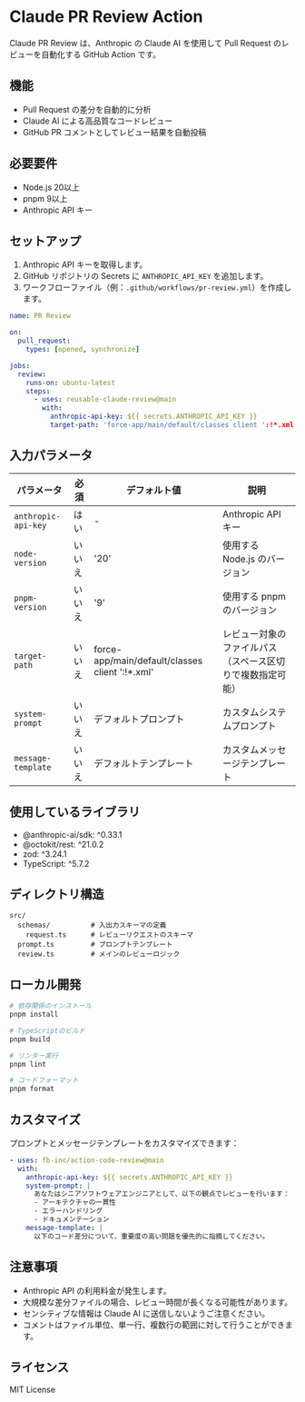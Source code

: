 # Claude PR Review Action

Claude PR Review は、Anthropic の Claude AI を使用して Pull Request のレビューを自動化する GitHub Action です。

## 機能

- Pull Request の差分を自動的に分析
- Claude AI による高品質なコードレビュー
- GitHub PR コメントとしてレビュー結果を自動投稿

## 必要要件

- Node.js 20以上
- pnpm 9以上
- Anthropic API キー

## セットアップ

1. Anthropic API キーを取得します。
2. GitHub リポジトリの Secrets に `ANTHROPIC_API_KEY` を追加します。
3. ワークフローファイル（例：`.github/workflows/pr-review.yml`）を作成します。

```yaml
name: PR Review

on:
  pull_request:
    types: [opened, synchronize]

jobs:
  review:
    runs-on: ubuntu-latest
    steps:
      - uses: reusable-claude-review@main
        with:
          anthropic-api-key: ${{ secrets.ANTHROPIC_API_KEY }}
          target-path: 'force-app/main/default/classes client ':!*.xml''  # オプション：レビュー対象のパスを指定
```

## 入力パラメータ

| パラメータ | 必須 | デフォルト値 | 説明 |
|------------|------|--------------|------|
| `anthropic-api-key` | はい | - | Anthropic API キー |
| `node-version` | いいえ | '20' | 使用する Node.js のバージョン |
| `pnpm-version` | いいえ | '9' | 使用する pnpm のバージョン |
| `target-path` | いいえ | force-app/main/default/classes client ':!*.xml' | レビュー対象のファイルパス（スペース区切りで複数指定可能） |
| `system-prompt` | いいえ | デフォルトプロンプト | カスタムシステムプロンプト |
| `message-template` | いいえ | デフォルトテンプレート | カスタムメッセージテンプレート |

## 使用しているライブラリ

- @anthropic-ai/sdk: ^0.33.1
- @octokit/rest: ^21.0.2
- zod: ^3.24.1
- TypeScript: ^5.7.2

## ディレクトリ構造

```
src/
  schemas/          # 入出力スキーマの定義
    request.ts      # レビューリクエストのスキーマ
  prompt.ts         # プロンプトテンプレート
  review.ts         # メインのレビューロジック
```

## ローカル開発

```bash
# 依存関係のインストール
pnpm install

# TypeScriptのビルド
pnpm build

# リンター実行
pnpm lint

# コードフォーマット
pnpm format
```

## カスタマイズ

プロンプトとメッセージテンプレートをカスタマイズできます：

```yaml
- uses: fb-inc/action-code-review@main
  with:
    anthropic-api-key: ${{ secrets.ANTHROPIC_API_KEY }}
    system-prompt: |
      あなたはシニアソフトウェアエンジニアとして、以下の観点でレビューを行います：
      - アーキテクチャの一貫性
      - エラーハンドリング
      - ドキュメンテーション
    message-template: |
      以下のコード差分について、重要度の高い問題を優先的に指摘してください。
```

## 注意事項

- Anthropic API の利用料金が発生します。
- 大規模な差分ファイルの場合、レビュー時間が長くなる可能性があります。
- センシティブな情報は Claude AI に送信しないようご注意ください。
- コメントはファイル単位、単一行、複数行の範囲に対して行うことができます。

## ライセンス

MIT License